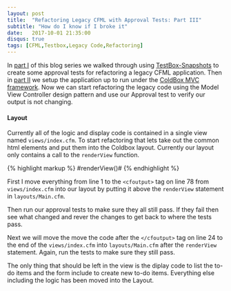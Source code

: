 ```yaml
---
layout: post
title:  "Refactoring Legacy CFML with Approval Tests: Part III"
subtitle: "How do I know if I broke it"
date:   2017-10-01 21:35:00
disqus: true
tags: [CFML,Testbox,Legacy Code,Refactoring]
---
```


In [part I](/2017/09/13/refactoring-cfml-with-snapshot-testing-part-I.html) of this blog series we walked through using [TestBox-Snapshots](https://www.forgebox.io//view/testbox-snapshots) to create some approval tests for refactoring a legacy CFML application. Then in [part II](/2017/09/21/refactoring-cfml-with-snapshot-testing-part-II.html) we setup the application up to run under the [ColdBox MVC framework](https://www.ortussolutions.com/products/coldbox). Now we can start refactoring the legacy code using the Model View Controller design pattern and use our Approval test to verify our output is not changing.

#### Layout

Currently all of the logic and display code is contained in a single view named `views/index.cfm`. To start refactoring that lets take out the common html elements and put them into the Coldbox layout. Currently our layout only contains a call to the `renderView` function.

{% highlight markup %}
<cfoutput>#renderView()#</cfoutput>
{% endhighlight %}

First I move everything from line 1 to the `<cfoutput>` tag on line 78 from `views/index.cfm` into our layout by putting it above the `renderView` statement in `layouts/Main.cfm`.

Then run our approval tests to make sure they all still pass. If they fail then see what changed and rever the changes to get back to where the tests pass. 

Next we will move the move the code after the `</cfoutput>` tag on line 24 to the end of the `views/index.cfm` into `layouts/Main.cfm` after the `renderView` statement. Again, run the tests to make sure they still pass. 

The only thing that should be left in the view is the diplay code to list the to-do items and the form include to create new to-do items. Everything else including the logic has been moved into the Layout. 




 